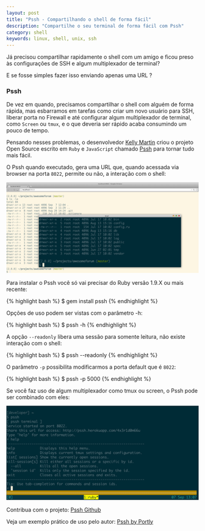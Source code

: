 ```yaml
---
layout: post
title: "Pssh - Compartilhando o shell de forma fácil"
description: "Compartilhe o seu terminal de forma fácil com Pssh"
category: shell
keywords: linux, shell, unix, ssh
---
```


Já precisou compartilhar rapidamente o shell com um amigo e ficou preso às configurações de SSH e algum multiplexador de terminal?

E se fosse simples fazer isso enviando apenas uma URL ?

### Pssh

De vez em quando, precisamos compartilhar o shell com alguém de forma rápida, mas esbarramos em tarefas como criar um novo usuário para SSH, liberar porta no Firewall e até configurar algum multiplexador de terminal, como `Screen` ou `tmux`, e o que deveria ser rápido acaba consumindo um pouco de tempo.

Pensando nesses problemas, o desenvolvedor [Kelly Martin](https://twitter.com/kellymartin) criou o projeto Open Source escrito em `Ruby` e `JavaScript` chamado [Pssh](https://github.com/portly/pssh) para tornar tudo mais fácil.

O Pssh quando executado, gera uma URL que, quando acessada via browser na porta `8022`, permite ou não, a interação com o shell:

![Compartilhando shell com Pssh](/images/pssh-ex01.png)

Para instalar o Pssh você só vai precisar do Ruby versão 1.9.X ou mais recente:

{% highlight bash %}
$ gem install pssh
{% endhighlight %}

Opções de uso podem ser vistas com o parâmetro -h:

{% highlight bash %}
$ pssh -h
{% endhighlight %}

A opção `--readonly` libera uma sessão para somente leitura, não existe interação com o shell:

{% highlight bash %}
$ pssh --readonly
{% endhighlight %}

O parâmetro `-p` possibilita modificarmos a porta default que é `8022`:

{% highlight bash %}
$ pssh -p 5000
{% endhighlight %}

Se você faz uso de algum multiplexador como tmux ou screen, o Pssh pode ser combinado com eles:

![Tmux e Pssh](/images/tmux-pssh.png)

Contribua com o projeto: [Pssh Github](https://github.com/portly/pssh)

Veja um exemplo prático de uso pelo autor: [Pssh by Portly](http://portly.github.io/pssh/)
